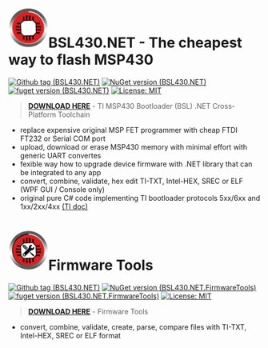 # <img src="https://raw.githubusercontent.com/parezj/BSL430.NET/master/img/logo/logo2.png" alt="BSL430.NET" width="80" height="80">BSL430.NET - The cheapest way to flash MSP430
[![Github tag (BSL430.NET)](https://img.shields.io/github/v/release/parezj/BSL430.NET?include_prereleases&color=orange)](https://github.com/parezj/BSL430.NET/releases/latest)
[![NuGet version (BSL430.NET)](https://img.shields.io/nuget/v/BSL430.NET.svg)](https://www.nuget.org/packages/BSL430.NET/)
[![fuget version (BSL430.NET)](https://www.fuget.org/packages/BSL430.NET/badge.svg)](https://www.fuget.org/packages/BSL430.NET)
[![License: MIT](https://img.shields.io/badge/License-MIT-green.svg)](https://opensource.org/licenses/MIT)

> **[DOWNLOAD HERE](https://github.com/parezj/BSL430.NET/releases)** - TI MSP430 Bootloader (BSL) .NET Cross-Platform Toolchain

* replace expensive original MSP FET programmer with cheap FTDI FT232 or Serial COM port
* upload, download or erase MSP430 memory with minimal effort with generic UART convertes
* fexible way how to upgrade device firmware with .NET library that can be integrated to any app
* convert, combine, validate, hex edit TI-TXT, Intel-HEX, SREC or ELF (WPF GUI / Console only)
* original pure C# code implementing TI bootloader protocols 5xx/6xx and 1xx/2xx/4xx [(TI doc)](https://raw.githubusercontent.com/parezj/BSL430.NET/master/doc/slau319z.pdf)


# <img src="https://raw.githubusercontent.com/parezj/BSL430.NET/master/img/logo/logo_fw.png" alt="BSL430.NET.FirmwareTools" width="80" height="80">Firmware Tools
[![Github tag (BSL430.NET)](https://img.shields.io/github/v/release/parezj/BSL430.NET?include_prereleases&color=orange)](https://github.com/parezj/BSL430.NET/releases/latest)
[![NuGet version (BSL430.NET.FirmwareTools)](https://img.shields.io/nuget/v/BSL430.NET.FirmwareTools.svg)](https://www.nuget.org/packages/BSL430.NET.FirmwareTools/)
[![fuget version (BSL430.NET.FirmwareTools)](https://www.fuget.org/packages/BSL430.NET.FirmwareTools/badge.svg)](https://www.fuget.org/packages/BSL430.NET.FirmwareTools)
[![License: MIT](https://img.shields.io/badge/License-MIT-green.svg)](https://opensource.org/licenses/MIT)

> **[DOWNLOAD HERE](https://github.com/parezj/BSL430.NET/releases)** - Firmware Tools

* convert, combine, validate, create, parse, compare files with TI-TXT, Intel-HEX, SREC or ELF format